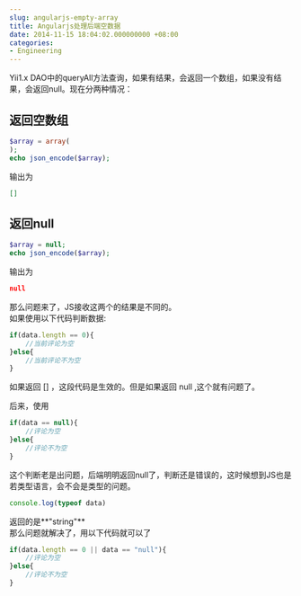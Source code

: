 ```yaml
---
slug: angularjs-empty-array
title: Angularjs处理后端空数据
date: 2014-11-15 18:04:02.000000000 +08:00
categories:
- Engineering
---
```

Yii1.x DAO中的queryAll方法查询，如果有结果，会返回一个数组，如果没有结果，会返回null。现在分两种情况：
## 返回空数组

```php
$array = array(
);
echo json_encode($array);
```

输出为

```json
[]
```

## 返回null

```php
$array = null;
echo json_encode($array);
```

输出为

```json
null
```

那么问题来了，JS接收这两个的结果是不同的。   
如果使用以下代码判断数据:
```javascript
if(data.length == 0){
    //当前评论为空
}else{
    //当前评论不为空
}
```

如果返回   []  ，这段代码是生效的。但是如果返回 null ,这个就有问题了。

后来，使用

```javascript
if(data == null){
    //评论为空
}else{
    //评论不为空
}
```

这个判断老是出问题，后端明明返回null了，判断还是错误的，这时候想到JS也是若类型语言，会不会是类型的问题。

```javascript
console.log(typeof data)
```

返回的是**"string"**   
那么问题就解决了，用以下代码就可以了

```javascript
if(data.length == 0 || data == "null"){
    //评论为空
}else{
    //评论不为空
}
```